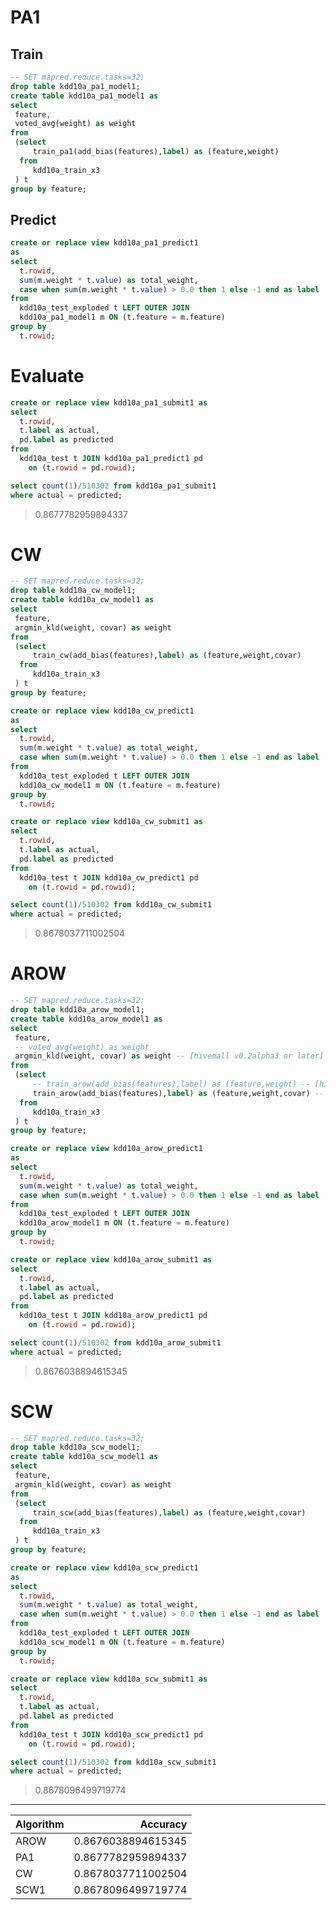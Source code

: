 <!--
  Licensed to the Apache Software Foundation (ASF) under one
  or more contributor license agreements.  See the NOTICE file
  distributed with this work for additional information
  regarding copyright ownership.  The ASF licenses this file
  to you under the Apache License, Version 2.0 (the
  "License"); you may not use this file except in compliance
  with the License.  You may obtain a copy of the License at

    http://www.apache.org/licenses/LICENSE-2.0

  Unless required by applicable law or agreed to in writing,
  software distributed under the License is distributed on an
  "AS IS" BASIS, WITHOUT WARRANTIES OR CONDITIONS OF ANY
  KIND, either express or implied.  See the License for the
  specific language governing permissions and limitations
  under the License.
-->
        
# PA1
## Train
```sql
-- SET mapred.reduce.tasks=32;
drop table kdd10a_pa1_model1;
create table kdd10a_pa1_model1 as
select 
 feature,
 voted_avg(weight) as weight
from 
 (select 
     train_pa1(add_bias(features),label) as (feature,weight)
  from 
     kdd10a_train_x3
 ) t 
group by feature;
```

## Predict
```sql
create or replace view kdd10a_pa1_predict1 
as
select
  t.rowid, 
  sum(m.weight * t.value) as total_weight,
  case when sum(m.weight * t.value) > 0.0 then 1 else -1 end as label
from 
  kdd10a_test_exploded t LEFT OUTER JOIN
  kdd10a_pa1_model1 m ON (t.feature = m.feature)
group by
  t.rowid;
```

# Evaluate
```sql
create or replace view kdd10a_pa1_submit1 as
select 
  t.rowid, 
  t.label as actual, 
  pd.label as predicted
from 
  kdd10a_test t JOIN kdd10a_pa1_predict1 pd 
    on (t.rowid = pd.rowid);

select count(1)/510302 from kdd10a_pa1_submit1 
where actual = predicted;
```
> 0.8677782959894337

# CW
```sql
-- SET mapred.reduce.tasks=32;
drop table kdd10a_cw_model1;
create table kdd10a_cw_model1 as
select 
 feature,
 argmin_kld(weight, covar) as weight
from 
 (select 
     train_cw(add_bias(features),label) as (feature,weight,covar)
  from 
     kdd10a_train_x3
 ) t 
group by feature;

create or replace view kdd10a_cw_predict1 
as
select
  t.rowid, 
  sum(m.weight * t.value) as total_weight,
  case when sum(m.weight * t.value) > 0.0 then 1 else -1 end as label
from 
  kdd10a_test_exploded t LEFT OUTER JOIN
  kdd10a_cw_model1 m ON (t.feature = m.feature)
group by
  t.rowid;

create or replace view kdd10a_cw_submit1 as
select 
  t.rowid, 
  t.label as actual, 
  pd.label as predicted
from 
  kdd10a_test t JOIN kdd10a_cw_predict1 pd 
    on (t.rowid = pd.rowid);

select count(1)/510302 from kdd10a_cw_submit1 
where actual = predicted;
```
> 0.8678037711002504

# AROW
```sql
-- SET mapred.reduce.tasks=32;
drop table kdd10a_arow_model1;
create table kdd10a_arow_model1 as
select 
 feature,
 -- voted_avg(weight) as weight
 argmin_kld(weight, covar) as weight -- [hivemall v0.2alpha3 or later]
from 
 (select 
     -- train_arow(add_bias(features),label) as (feature,weight) -- [hivemall v0.1]
     train_arow(add_bias(features),label) as (feature,weight,covar) -- [hivemall v0.2 or later]
  from 
     kdd10a_train_x3
 ) t 
group by feature;

create or replace view kdd10a_arow_predict1 
as
select
  t.rowid, 
  sum(m.weight * t.value) as total_weight,
  case when sum(m.weight * t.value) > 0.0 then 1 else -1 end as label
from 
  kdd10a_test_exploded t LEFT OUTER JOIN
  kdd10a_arow_model1 m ON (t.feature = m.feature)
group by
  t.rowid;

create or replace view kdd10a_arow_submit1 as
select 
  t.rowid, 
  t.label as actual, 
  pd.label as predicted
from 
  kdd10a_test t JOIN kdd10a_arow_predict1 pd 
    on (t.rowid = pd.rowid);

select count(1)/510302 from kdd10a_arow_submit1 
where actual = predicted;
```
> 0.8676038894615345

# SCW
```sql
-- SET mapred.reduce.tasks=32;
drop table kdd10a_scw_model1;
create table kdd10a_scw_model1 as
select 
 feature,
 argmin_kld(weight, covar) as weight
from 
 (select 
     train_scw(add_bias(features),label) as (feature,weight,covar)
  from 
     kdd10a_train_x3
 ) t 
group by feature;

create or replace view kdd10a_scw_predict1 
as
select
  t.rowid, 
  sum(m.weight * t.value) as total_weight,
  case when sum(m.weight * t.value) > 0.0 then 1 else -1 end as label
from 
  kdd10a_test_exploded t LEFT OUTER JOIN
  kdd10a_scw_model1 m ON (t.feature = m.feature)
group by
  t.rowid;

create or replace view kdd10a_scw_submit1 as
select 
  t.rowid, 
  t.label as actual, 
  pd.label as predicted
from 
  kdd10a_test t JOIN kdd10a_scw_predict1 pd 
    on (t.rowid = pd.rowid);

select count(1)/510302 from kdd10a_scw_submit1 
where actual = predicted;
```
> 0.8678096499719774

---

| Algorithm | Accuracy |
|:-----------|------------:|
| AROW | 0.8676038894615345 |
| PA1 | 0.8677782959894337 |
| CW | 0.8678037711002504 |
| SCW1 | 0.8678096499719774 |
